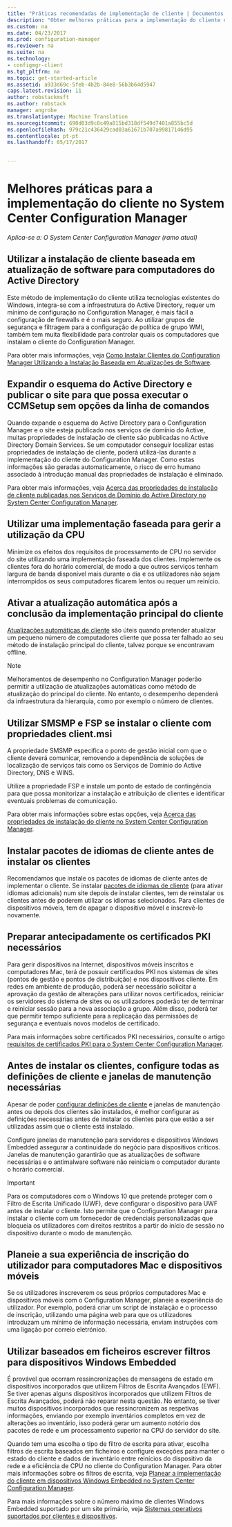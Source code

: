 ```yaml
---
title: "Práticas recomendadas de implementação de cliente | Documentos do Microsoft"
description: "Obter melhores práticas para a implementação do cliente no System Center Configuration Manager."
ms.custom: na
ms.date: 04/23/2017
ms.prod: configuration-manager
ms.reviewer: na
ms.suite: na
ms.technology:
- configmgr-client
ms.tgt_pltfrm: na
ms.topic: get-started-article
ms.assetid: a933d69c-5feb-4b2b-84e8-56b3b64d5947
caps.latest.revision: 11
author: robstackmsft
ms.author: robstack
manager: angrobe
ms.translationtype: Machine Translation
ms.sourcegitcommit: 690d03d9c8c49a815bd318df549d7401a855bc5d
ms.openlocfilehash: 979c21c436429cad03a61671b707a99817146d95
ms.contentlocale: pt-pt
ms.lasthandoff: 05/17/2017


---
```

# <a name="best-practices-for-client-deployment-in-system-center-configuration-manager"></a>Melhores práticas para a implementação do cliente no System Center Configuration Manager

*Aplica-se a: O System Center Configuration Manager (ramo atual)*


## <a name="use-software-update-based-client-installation-for-active-directory-computers"></a>Utilizar a instalação de cliente baseada em atualização de software para computadores do Active Directory  
 Este método de implementação do cliente utiliza tecnologias existentes do Windows, integra-se com a infraestrutura do Active Directory, requer um mínimo de configuração no Configuration Manager, é mais fácil a configuração de firewalls e é o mais seguro. Ao utilizar grupos de segurança e filtragem para a configuração de política de grupo WMI, também tem muita flexibilidade para controlar quais os computadores que instalam o cliente do Configuration Manager.  

 Para obter mais informações, veja [Como Instalar Clientes do Configuration Manager Utilizando a Instalação Baseada em Atualizações de Software](../../../../core/clients/deploy/deploy-clients-to-windows-computers.md#BKMK_ClientSUP).  

## <a name="extend-the-active-directory-schema-and-publish-the-site-so-that-you-can-run-ccmsetup-without-command-line-options"></a>Expandir o esquema do Active Directory e publicar o site para que possa executar o CCMSetup sem opções da linha de comandos  
 Quando expande o esquema do Active Directory para o Configuration Manager e o site esteja publicado nos serviços de domínio do Active, muitas propriedades de instalação de cliente são publicadas no Active Directory Domain Services. Se um computador conseguir localizar estas propriedades de instalação de cliente, poderá utilizá-las durante a implementação do cliente do Configuration Manager. Como estas informações são geradas automaticamente, o risco de erro humano associado à introdução manual das propriedades de instalação é eliminado.  

 Para obter mais informações, veja [Acerca das propriedades de instalação de cliente publicadas nos Serviços de Domínio do Active Directory no System Center Configuration Manager](../../../../core/clients/deploy/about-client-installation-properties-published-to-active-directory-domain-services.md).  

## <a name="use-a-phased-rollout-to-manage-cpu-usage"></a>Utilizar uma implementação faseada para gerir a utilização da CPU  
 Minimize os efeitos dos requisitos de processamento de CPU no servidor do site utilizando uma implementação faseada dos clientes. Implemente os clientes fora do horário comercial, de modo a que outros serviços tenham largura de banda disponível mais durante o dia e os utilizadores não sejam interrompidos os seus computadores ficarem lentos ou requer um reinício.  

## <a name="enable-automatic-upgrade-after-your-main-client-deployment-has-finished"></a>Ativar a atualização automática após a conclusão da implementação principal do cliente  
 [Atualizações automáticas de cliente](../../../../core/clients/manage/upgrade/upgrade-clients-for-windows-computers.md) são úteis quando pretender atualizar um pequeno número de computadores cliente que possa ter falhado ao seu método de instalação principal do cliente, talvez porque se encontravam offline. 

> [!NOTE]  
>  Melhoramentos de desempenho no Configuration Manager poderão permitir a utilização de atualizações automáticas como método de atualização do principal do cliente. No entanto, o desempenho dependerá da infraestrutura da hierarquia, como por exemplo o número de clientes.  


## <a name="use-smsmp-and-fsp-if-you-install-the-client-with-clientmsi-properties"></a>Utilizar SMSMP e FSP se instalar o cliente com propriedades client.msi  
 A propriedade SMSMP especifica o ponto de gestão inicial com que o cliente deverá comunicar, removendo a dependência de soluções de localização de serviços tais como os Serviços de Domínio do Active Directory, DNS e WINS.  

 Utilize a propriedade FSP e instale um ponto de estado de contingência para que possa monitorizar a instalação e atribuição de clientes e identificar eventuais problemas de comunicação.  

 Para obter mais informações sobre estas opções, veja [Acerca das propriedades de instalação do cliente no System Center Configuration Manager](../../../../core/clients/deploy/about-client-installation-properties.md).  

## <a name="install-client-language-packs-before-you-install-the-clients"></a>Instalar pacotes de idiomas de cliente antes de instalar os clientes  
Recomendamos que instale os pacotes de idiomas de cliente antes de implementar o cliente. Se instalar [pacotes de idiomas de cliente](../../../../core/servers/deploy/install/language-packs.md) (para ativar idiomas adicionais) num site depois de instalar clientes, tem de reinstalar os clientes antes de poderem utilizar os idiomas selecionados. Para clientes de dispositivos móveis, tem de apagar o dispositivo móvel e inscrevê-lo novamente.  

## <a name="prepare-required-pki-certificates-in-advance"></a>Preparar antecipadamente os certificados PKI necessários  
 Para gerir dispositivos na Internet, dispositivos móveis inscritos e computadores Mac, terá de possuir certificados PKI nos sistemas de sites (pontos de gestão e pontos de distribuição) e nos dispositivos cliente. Em redes em ambiente de produção, poderá ser necessário solicitar a aprovação da gestão de alterações para utilizar novos certificados, reiniciar os servidores do sistema de sites ou os utilizadores poderão ter de terminar e reiniciar sessão para a nova associação a grupo. Além disso, poderá ter que permitir tempo suficiente para a replicação das permissões de segurança e eventuais novos modelos de certificado.  

 Para mais informações sobre certificados PKI necessários, consulte o artigo [requisitos de certificados PKI para o System Center Configuration Manager](../../../../core/plan-design/network/pki-certificate-requirements.md).  

## <a name="before-you-install-clients-configure-any-required-client-settings-and-maintenance-windows"></a>Antes de instalar os clientes, configure todas as definições de cliente e janelas de manutenção necessárias  
 Apesar de poder [configurar definições de cliente](../../../../core/clients/deploy/configure-client-settings.md) e janelas de manutenção antes ou depois dos clientes são instalados, é melhor configurar as definições necessárias antes de instalar os clientes para que estão a ser utilizadas assim que o cliente está instalado. 

 Configure janelas de manutenção para servidores e dispositivos Windows Embedded assegurar a continuidade do negócio para dispositivos críticos. Janelas de manutenção garantirão que as atualizações de software necessárias e o antimalware software não reiniciam o computador durante o horário comercial.  

> [!IMPORTANT]  
>  Para os computadores com o Windows 10 que pretende proteger com o Filtro de Escrita Unificado (UWF), deve configurar o dispositivo para UWF antes de instalar o cliente. Isto permite que o Configuration Manager para instalar o cliente com um fornecedor de credenciais personalizadas que bloqueia os utilizadores com direitos restritos a partir do início de sessão no dispositivo durante o modo de manutenção.  

## <a name="plan-your-user-enrollment-experience-for-mac-computers-and-mobile-devices"></a>Planeie a sua experiência de inscrição do utilizador para computadores Mac e dispositivos móveis   
 Se os utilizadores inscreverem os seus próprios computadores Mac e dispositivos móveis com o Configuration Manager, planeie a experiência do utilizador. Por exemplo, poderá criar um script de instalação e o processo de inscrição, utilizando uma página web para que os utilizadores introduzam um mínimo de informação necessária, enviam instruções com uma ligação por correio eletrónico.  

## <a name="use-file-based-write-filters-for-windows-embedded-devices"></a>Utilizar baseados em ficheiros escrever filtros para dispositivos Windows Embedded 
 É provável que ocorram ressincronizações de mensagens de estado em dispositivos incorporados que utilizem Filtros de Escrita Avançados (EWF). Se tiver apenas alguns dispositivos incorporados que utilizem Filtros de Escrita Avançados, poderá não reparar nesta questão. No entanto, se tiver muitos dispositivos incorporados que ressincronizem as respetivas informações, enviando por exemplo inventários completos em vez de alterações ao inventário, isso poderá gerar um aumento notório dos pacotes de rede e um processamento superior na CPU do servidor do site.  

 Quando tem uma escolha o tipo de filtro de escrita para ativar, escolha filtros de escrita baseados em ficheiros e configure exceções para manter o estado do cliente e dados de inventário entre reinícios do dispositivo da rede e a eficiência de CPU no cliente do Configuration Manager. Para obter mais informações sobre os filtros de escrita, veja   [Planear a implementação do cliente em dispositivos Windows Embedded no System Center Configuration Manager](../../../../core/clients/deploy/plan/planning-for-client-deployment-to-windows-embedded-devices.md).  

 Para mais informações sobre o número máximo de clientes Windows Embedded suportado por um site primário, veja [Sistemas operativos suportados por clientes e dispositivos](../../../../core/plan-design/configs/supported-operating-systems-for-clients-and-devices.md).  

